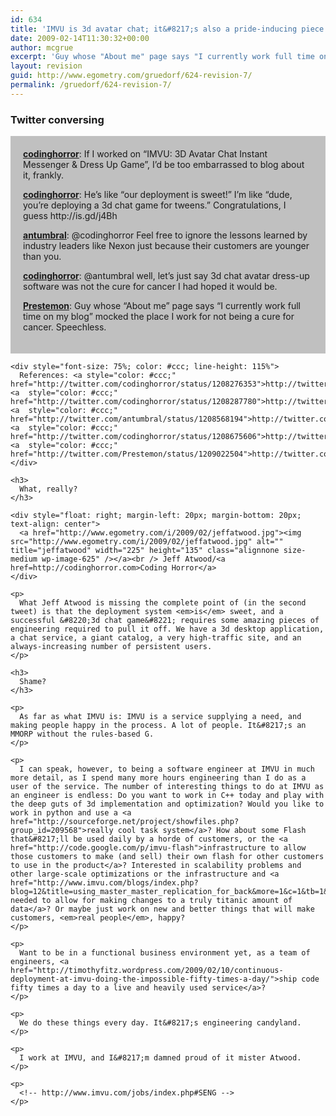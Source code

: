 ```yaml
---
id: 634
title: 'IMVU is 3d avatar chat; it&#8217;s also a pride-inducing piece of software engineering.'
date: 2009-02-14T11:30:32+00:00
author: mcgrue
excerpt: 'Guy whose "About me" page says "I currently work full time on my blog" mocked the place I work for not being a cure for cancer. '
layout: revision
guid: http://www.egometry.com/gruedorf/624-revision-7/
permalink: /gruedorf/624-revision-7/
---
```

### Twitter conversing

<div style="padding: 20px; background-color: silver;">
  <b><a href="http://twitter.com/codinghorror">codinghorror</a></b>: If I worked on &#8220;IMVU: 3D Avatar Chat Instant Messenger & Dress Up Game&#8221;, I&#8217;d be too embarrassed to blog about it, frankly.</p> 
  
  <p>
    <b><a href="http://twitter.com/codinghorror">codinghorror</a></b>: He&#8217;s like &#8220;our deployment is sweet!&#8221; I&#8217;m like &#8220;dude, you&#8217;re deploying a 3d chat game for tweens.&#8221; Congratulations, I guess http://is.gd/j4Bh
  </p>
  
  <p>
    <b><a href="http://twitter.com/antumbral">antumbral</a></b>: @codinghorror Feel free to ignore the lessons learned by industry leaders like Nexon just because their customers are younger than you.
  </p>
  
  <p>
    <b><a href="http://twitter.com/codinghorror">codinghorror</a></b>: @antumbral well, let&#8217;s just say 3d chat avatar dress-up software was not the cure for cancer I had hoped it would be.
  </p>
  
  <p>
    <b><a href="http://twitter.com/Prestemon">Prestemon</a></b>: Guy whose &#8220;About me&#8221; page says &#8220;I currently work full time on my blog&#8221; mocked the place I work for not being a cure for cancer. Speechless. </div> 
    
    <div style="font-size: 75%; color: #ccc; line-height: 115%">
      References: <a style="color: #ccc;" href="http://twitter.com/codinghorror/status/1208276353">http://twitter.com/codinghorror/status/1208276353</a> <a  style="color: #ccc;"  href="http://twitter.com/codinghorror/status/1208287780">http://twitter.com/codinghorror/status/1208287780</a> <a  style="color: #ccc;"  href="http://twitter.com/antumbral/status/1208568194">http://twitter.com/antumbral/status/1208568194</a> <a  style="color: #ccc;"  href="http://twitter.com/codinghorror/status/1208675606">http://twitter.com/codinghorror/status/1208675606</a> <a  style="color: #ccc;"  href="http://twitter.com/Prestemon/status/1209022504">http://twitter.com/Prestemon/status/1209022504</a>
    </div>
    
    <h3>
      What, really?
    </h3>
    
    <div style="float: right; margin-left: 20px; margin-bottom: 20px; text-align: center">
      <a href="http://www.egometry.com/i/2009/02/jeffatwood.jpg"><img src="http://www.egometry.com/i/2009/02/jeffatwood.jpg" alt="" title="jeffatwood" width="225" height="135" class="alignnone size-medium wp-image-625" /></a><br /> Jeff Atwood/<a href=http://codinghorror.com>Coding Horror</a>
    </div>
    
    <p>
      What Jeff Atwood is missing the complete point of (in the second tweet) is that the deployment system <em>is</em> sweet, and a successful &#8220;3d chat game&#8221; requires some amazing pieces of engineering required to pull it off. We have a 3d desktop application, a chat service, a giant catalog, a very high-traffic site, and an always-increasing number of persistent users.
    </p>
    
    <h3>
      Shame?
    </h3>
    
    <p>
      As far as what IMVU is: IMVU is a service supplying a need, and making people happy in the process. A lot of people. It&#8217;s an MMORP without the rules-based G.
    </p>
    
    <p>
      I can speak, however, to being a software engineer at IMVU in much more detail, as I spend many more hours engineering than I do as a user of the service. The number of interesting things to do at IMVU as an engineer is endless: Do you want to work in C++ today and play with the deep guts of 3d implementation and optimization? Would you like to work in python and use a <a href="http://sourceforge.net/project/showfiles.php?group_id=209568">really cool task system</a>? How about some Flash that&#8217;ll be used daily by a horde of customers, or the <a href="http://code.google.com/p/imvu-flash">infrastructure to allow those customers to make (and sell) their own flash for other customers to use in the product</a>? Interested in scalability problems and other large-scale optimizations or the infrastructure and <a href="http://www.imvu.com/blogs/index.php?blog=12&title=using_master_master_replication_for_back&more=1&c=1&tb=1&pb=1">strategies needed to allow for making changes to a truly titanic amount of data</a>? Or maybe just work on new and better things that will make customers, <em>real people</em>, happy?
    </p>
    
    <p>
      Want to be in a functional business environment yet, as a team of engineers, <a href="http://timothyfitz.wordpress.com/2009/02/10/continuous-deployment-at-imvu-doing-the-impossible-fifty-times-a-day/">ship code fifty times a day to a live and heavily used service</a>?
    </p>
    
    <p>
      We do these things every day. It&#8217;s engineering candyland.
    </p>
    
    <p>
      I work at IMVU, and I&#8217;m damned proud of it mister Atwood.
    </p>
    
    <p>
      <!-- http://www.imvu.com/jobs/index.php#SENG -->
    </p>